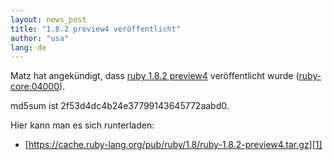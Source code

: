 ```yaml
---
layout: news_post
title: "1.8.2 preview4 veröffentlicht"
author: "usa"
lang: de
---
```


Matz hat angekündigt, dass [ruby 1.8.2 preview4][1] veröffentlicht wurde
([ruby-core:04000](ruby-core:04000)).

md5sum ist 2f53d4dc4b24e37799143645772aabd0.

Hier kann man es sich runterladen:

* [https://cache.ruby-lang.org/pub/ruby/1.8/ruby-1.8.2-preview4.tar.gz][1]



[1]: https://cache.ruby-lang.org/pub/ruby/1.8/ruby-1.8.2-preview4.tar.gz
